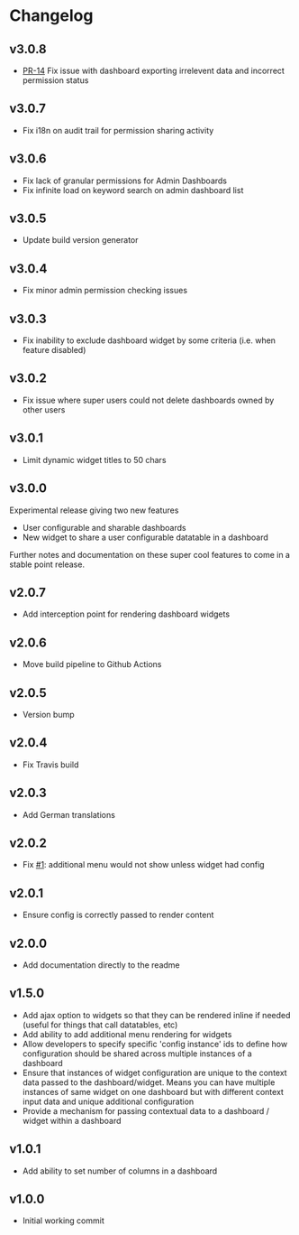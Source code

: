 # Changelog

## v3.0.8

* [PR-14](https://github.com/pixl8/preside-ext-admin-dashboards/pull/14/) Fix issue with dashboard exporting irrelevent data and incorrect permission status

## v3.0.7

* Fix i18n on audit trail for permission sharing activity

## v3.0.6

* Fix lack of granular permissions for Admin Dashboards
* Fix infinite load on keyword search on admin dashboard list

## v3.0.5

* Update build version generator

## v3.0.4

* Fix minor admin permission checking issues

## v3.0.3

* Fix inability to exclude dashboard widget by some criteria (i.e. when feature disabled)

## v3.0.2

* Fix issue where super users could not delete dashboards owned by other users

## v3.0.1

* Limit dynamic widget titles to 50 chars

## v3.0.0

Experimental release giving two new features

* User configurable and sharable dashboards
* New widget to share a user configurable datatable in a dashboard

Further notes and documentation on these super cool features to come in a stable point release.

## v2.0.7

* Add interception point for rendering dashboard widgets

## v2.0.6

* Move build pipeline to Github Actions

## v2.0.5

* Version bump

## v2.0.4

* Fix Travis build

## v2.0.3

* Add German translations

## v2.0.2

* Fix [#1](https://github.com/pixl8/preside-ext-admin-dashboards/issues/1): additional menu would not show unless widget had config

## v2.0.1

* Ensure config is correctly passed to render content

## v2.0.0

* Add documentation directly to the readme

## v1.5.0

* Add ajax option to widgets so that they can be rendered inline if needed (useful for things that call datatables, etc)
* Add ability to add additional menu rendering for widgets
* Allow developers to specify specific 'config instance' ids to define how configuration should be shared across multiple instances of a dashboard
* Ensure that instances of widget configuration are unique to the context data passed to the dashboard/widget. Means you can have multiple instances of same widget on one dashboard but with different context input data and unique additional configuration
* Provide a mechanism for passing contextual data to a dashboard / widget within a dashboard

## v1.0.1

* Add ability to set number of columns in a dashboard

## v1.0.0

* Initial working commit
